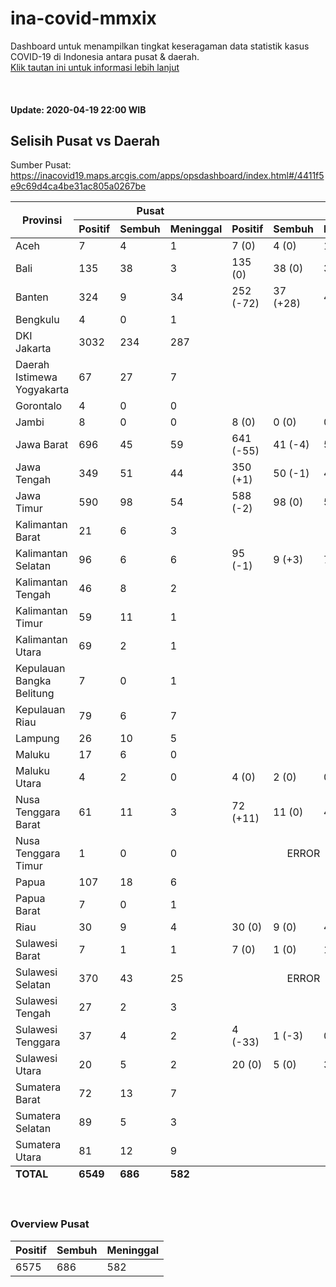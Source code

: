 # ina-covid-mmxix
Dashboard untuk menampilkan tingkat keseragaman data statistik kasus COVID-19 di Indonesia antara pusat & daerah. \
[Klik tautan ini untuk informasi lebih lanjut](INFO.md)

<br>

#### Update: 2020-04-19 22:00 WIB
## Selisih Pusat vs Daerah
Sumber Pusat: https://inacovid19.maps.arcgis.com/apps/opsdashboard/index.html#/4411f5e9c69d4ca4be31ac805a0267be
<table>
    <thead>
        <tr>
            <th rowspan=2 style="text-align:center">Provinsi</th>
            <th colspan=3 style="text-align:center">Pusat</th>
            <th colspan=4 style="text-align:center">Daerah</th>
        </tr>
        <tr>
            <th>Positif</th>
            <th>Sembuh</th>
            <th>Meninggal</th>
            <th>Positif</th>
            <th>Sembuh</th>
            <th>Meninggal</th>
            <th>Sumber</th>
        </tr>
    </thead>
    <tbody>
        <tr><td class="province">Aceh</td><td class="national-positive">7</td><td class="national-recover">4</td><td class="national-dead">1</td><td class="regional-positive">7 <span class="diff-positive">(0)</span></td><td class="regional-recover">4 <span class="diff-recover">(0)</span></td><td class="regional-dead">1 <span class="diff-dead">(0)</span></td><td class="regional-source"><a href="https://covid19.acehprov.go.id">https://covid19.acehprov.go.id</a></td></tr>
        <tr><td class="province">Bali</td><td class="national-positive">135</td><td class="national-recover">38</td><td class="national-dead">3</td><td class="regional-positive">135 <span class="diff-positive">(0)</span></td><td class="regional-recover">38 <span class="diff-recover">(0)</span></td><td class="regional-dead">3 <span class="diff-dead">(0)</span></td><td class="regional-source"><a href="https://infocorona.baliprov.go.id">https://infocorona.baliprov.go.id</a></td></tr>
        <tr><td class="province">Banten</td><td class="national-positive">324</td><td class="national-recover">9</td><td class="national-dead">34</td><td class="regional-positive">252 <span class="diff-positive">(-72)</span></td><td class="regional-recover">37 <span class="diff-recover">(+28)</span></td><td class="regional-dead">41 <span class="diff-dead">(+7)</span></td><td class="regional-source"><a href="https://infocorona.bantenprov.go.id">https://infocorona.bantenprov.go.id</a></td></tr>
        <tr><td class="province">Bengkulu</td><td class="national-positive">4</td><td class="national-recover">0</td><td class="national-dead">1</td><td class="regional-unknown" colspan=4></td></tr>
        <tr><td class="province">DKI Jakarta</td><td class="national-positive">3032</td><td class="national-recover">234</td><td class="national-dead">287</td><td class="regional-unknown" colspan=4></td></tr>
        <tr><td class="province">Daerah Istimewa Yogyakarta</td><td class="national-positive">67</td><td class="national-recover">27</td><td class="national-dead">7</td><td class="regional-unknown" colspan=4></td></tr>
        <tr><td class="province">Gorontalo</td><td class="national-positive">4</td><td class="national-recover">0</td><td class="national-dead">0</td><td class="regional-unknown" colspan=4></td></tr>
        <tr><td class="province">Jambi</td><td class="national-positive">8</td><td class="national-recover">0</td><td class="national-dead">0</td><td class="regional-positive">8 <span class="diff-positive">(0)</span></td><td class="regional-recover">0 <span class="diff-recover">(0)</span></td><td class="regional-dead">0 <span class="diff-dead">(0)</span></td><td class="regional-source"><a href="http://corona.jambiprov.go.id">http://corona.jambiprov.go.id</a></td></tr>
        <tr><td class="province">Jawa Barat</td><td class="national-positive">696</td><td class="national-recover">45</td><td class="national-dead">59</td><td class="regional-positive">641 <span class="diff-positive">(-55)</span></td><td class="regional-recover">41 <span class="diff-recover">(-4)</span></td><td class="regional-dead">56 <span class="diff-dead">(-3)</span></td><td class="regional-source"><a href="https://pikobar.jabarprov.go.id">https://pikobar.jabarprov.go.id</a></td></tr>
        <tr><td class="province">Jawa Tengah</td><td class="national-positive">349</td><td class="national-recover">51</td><td class="national-dead">44</td><td class="regional-positive">350 <span class="diff-positive">(+1)</span></td><td class="regional-recover">50 <span class="diff-recover">(-1)</span></td><td class="regional-dead">45 <span class="diff-dead">(+1)</span></td><td class="regional-source"><a href="https://corona.jatengprov.go.id">https://corona.jatengprov.go.id</a></td></tr>
        <tr><td class="province">Jawa Timur</td><td class="national-positive">590</td><td class="national-recover">98</td><td class="national-dead">54</td><td class="regional-positive">588 <span class="diff-positive">(-2)</span></td><td class="regional-recover">98 <span class="diff-recover">(0)</span></td><td class="regional-dead">56 <span class="diff-dead">(+2)</span></td><td class="regional-source"><a href="https://infocovid19.jatimprov.go.id">https://infocovid19.jatimprov.go.id</a></td></tr>
        <tr><td class="province">Kalimantan Barat</td><td class="national-positive">21</td><td class="national-recover">6</td><td class="national-dead">3</td><td class="regional-unknown" colspan=4></td></tr>
        <tr><td class="province">Kalimantan Selatan</td><td class="national-positive">96</td><td class="national-recover">6</td><td class="national-dead">6</td><td class="regional-positive">95 <span class="diff-positive">(-1)</span></td><td class="regional-recover">9 <span class="diff-recover">(+3)</span></td><td class="regional-dead">7 <span class="diff-dead">(+1)</span></td><td class="regional-source"><a href="https://corona.kalselprov.go.id">https://corona.kalselprov.go.id</a></td></tr>
        <tr><td class="province">Kalimantan Tengah</td><td class="national-positive">46</td><td class="national-recover">8</td><td class="national-dead">2</td><td class="regional-unknown" colspan=4></td></tr>
        <tr><td class="province">Kalimantan Timur</td><td class="national-positive">59</td><td class="national-recover">11</td><td class="national-dead">1</td><td class="regional-unknown" colspan=4></td></tr>
        <tr><td class="province">Kalimantan Utara</td><td class="national-positive">69</td><td class="national-recover">2</td><td class="national-dead">1</td><td class="regional-unknown" colspan=4></td></tr>
        <tr><td class="province">Kepulauan Bangka Belitung</td><td class="national-positive">7</td><td class="national-recover">0</td><td class="national-dead">1</td><td class="regional-unknown" colspan=4></td></tr>
        <tr><td class="province">Kepulauan Riau</td><td class="national-positive">79</td><td class="national-recover">6</td><td class="national-dead">7</td><td class="regional-unknown" colspan=4></td></tr>
        <tr><td class="province">Lampung</td><td class="national-positive">26</td><td class="national-recover">10</td><td class="national-dead">5</td><td class="regional-unknown" colspan=4></td></tr>
        <tr><td class="province">Maluku</td><td class="national-positive">17</td><td class="national-recover">6</td><td class="national-dead">0</td><td class="regional-unknown" colspan=4></td></tr>
        <tr><td class="province">Maluku Utara</td><td class="national-positive">4</td><td class="national-recover">2</td><td class="national-dead">0</td><td class="regional-positive">4 <span class="diff-positive">(0)</span></td><td class="regional-recover">2 <span class="diff-recover">(0)</span></td><td class="regional-dead">0 <span class="diff-dead">(0)</span></td><td class="regional-source"><a href="http://corona.malutprov.go.id">http://corona.malutprov.go.id</a></td></tr>
        <tr><td class="province">Nusa Tenggara Barat</td><td class="national-positive">61</td><td class="national-recover">11</td><td class="national-dead">3</td><td class="regional-positive">72 <span class="diff-positive">(+11)</span></td><td class="regional-recover">11 <span class="diff-recover">(0)</span></td><td class="regional-dead">4 <span class="diff-dead">(+1)</span></td><td class="regional-source"><a href="https://corona.ntbprov.go.id">https://corona.ntbprov.go.id</a></td></tr>
        <tr><td class="province">Nusa Tenggara Timur</td><td class="national-positive">1</td><td class="national-recover">0</td><td class="national-dead">0</td><td class="regional-error" colspan=3 style="text-align:center">ERROR</td><td class="regional-source"><a href="https://covid19.nttprov.go.id">https://covid19.nttprov.go.id</a></td></tr>
        <tr><td class="province">Papua</td><td class="national-positive">107</td><td class="national-recover">18</td><td class="national-dead">6</td><td class="regional-unknown" colspan=4></td></tr>
        <tr><td class="province">Papua Barat</td><td class="national-positive">7</td><td class="national-recover">0</td><td class="national-dead">1</td><td class="regional-unknown" colspan=4></td></tr>
        <tr><td class="province">Riau</td><td class="national-positive">30</td><td class="national-recover">9</td><td class="national-dead">4</td><td class="regional-positive">30 <span class="diff-positive">(0)</span></td><td class="regional-recover">9 <span class="diff-recover">(0)</span></td><td class="regional-dead">4 <span class="diff-dead">(0)</span></td><td class="regional-source"><a href="https://corona.riau.go.id">https://corona.riau.go.id</a></td></tr>
        <tr><td class="province">Sulawesi Barat</td><td class="national-positive">7</td><td class="national-recover">1</td><td class="national-dead">1</td><td class="regional-positive">7 <span class="diff-positive">(0)</span></td><td class="regional-recover">1 <span class="diff-recover">(0)</span></td><td class="regional-dead">1 <span class="diff-dead">(0)</span></td><td class="regional-source"><a href="https://covid19.sulbarprov.go.id">https://covid19.sulbarprov.go.id</a></td></tr>
        <tr><td class="province">Sulawesi Selatan</td><td class="national-positive">370</td><td class="national-recover">43</td><td class="national-dead">25</td><td class="regional-error" colspan=3 style="text-align:center">ERROR</td><td class="regional-source"><a href="https://covid19.sulselprov.go.id">https://covid19.sulselprov.go.id</a></td></tr>
        <tr><td class="province">Sulawesi Tengah</td><td class="national-positive">27</td><td class="national-recover">2</td><td class="national-dead">3</td><td class="regional-unknown" colspan=4></td></tr>
        <tr><td class="province">Sulawesi Tenggara</td><td class="national-positive">37</td><td class="national-recover">4</td><td class="national-dead">2</td><td class="regional-positive">4 <span class="diff-positive">(-33)</span></td><td class="regional-recover">1 <span class="diff-recover">(-3)</span></td><td class="regional-dead">0 <span class="diff-dead">(-2)</span></td><td class="regional-source"><a href="https://dinkes.sultraprov.go.id">https://dinkes.sultraprov.go.id</a></td></tr>
        <tr><td class="province">Sulawesi Utara</td><td class="national-positive">20</td><td class="national-recover">5</td><td class="national-dead">2</td><td class="regional-positive">20 <span class="diff-positive">(0)</span></td><td class="regional-recover">5 <span class="diff-recover">(0)</span></td><td class="regional-dead">3 <span class="diff-dead">(+1)</span></td><td class="regional-source"><a href="https://corona.sulutprov.go.id">https://corona.sulutprov.go.id</a></td></tr>
        <tr><td class="province">Sumatera Barat</td><td class="national-positive">72</td><td class="national-recover">13</td><td class="national-dead">7</td><td class="regional-unknown" colspan=4></td></tr>
        <tr><td class="province">Sumatera Selatan</td><td class="national-positive">89</td><td class="national-recover">5</td><td class="national-dead">3</td><td class="regional-unknown" colspan=4></td></tr>
        <tr><td class="province">Sumatera Utara</td><td class="national-positive">81</td><td class="national-recover">12</td><td class="national-dead">9</td><td class="regional-unknown" colspan=4></td></tr>
    </tbody>
    <tfoot>
        <tr>
            <td><b>TOTAL</b></td>
            <td><b>6549</b></td>
            <td><b>686</b></td>
            <td><b>582</b></td>
            <td colspan=4></td>
        </tr>
    </tfoot>
</table>
<br>

### Overview Pusat
| Positif | Sembuh | Meninggal |
|--|--|--|
| 6575 | 686 | 582 |